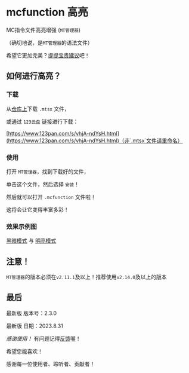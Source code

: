 # mcfunction 高亮
MC指令文件高亮增强 (`MT管理器`)

（确切地说，是`MT管理器`的语法文件）

希望它更加完美？[提提宝贵建议](https://githubfast.com/teaSummer/mcfunction_HighLight/issues/new)吧！

## 如何进行高亮？

### 下载

从[仓库上](https://githubfast.com/teaSummer/mcfunction_HighLight/tree/main/下载)下载 `.mtsx` 文件，

或通过 `123云盘` 链接进行下载：

[https://www.123pan.com/s/vhjA-ndYsH.html](https://www.123pan.com/s/vhjA-ndYsH.html)（非`.mtsx`文件请重命名）

### 使用

打开 `MT管理器`，找到下载好的文件，

单击这个文件，然后选择 `安装`！

然后就可以打开 `.mcfunction` 文件啦！

这将会让它变得丰富多彩！

### 效果示例图

[黑暗模式](https://cccimg.com/view.php/0d692f78c8b91a3dacb1bc167bd695c4.jpg)
与
[明亮模式](https://cccimg.com/view.php/9eb162e7e3025496e1c67ca64798a4d1.jpg)

## 注意！

`MT管理器`的版本必须在`v2.11.1`及以上！推荐使用`v2.14.0`及以上的版本

## 最后

最新版 版本号：2.3.0

最新版 日期：2023.8.31

*感谢使用！* 有问题记得[反馈](https://githubfast.com/teaSummer/mcfunction_HighLight/issues/new)喔！

希望您能喜欢！

感谢每一位使用者、聆听者、贡献者！
